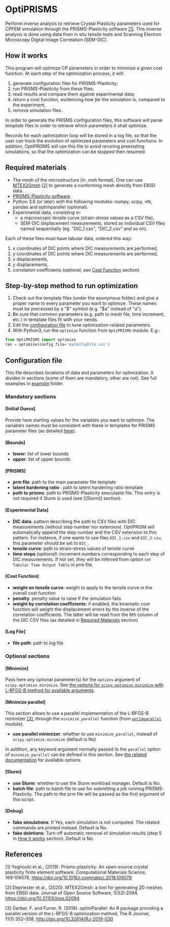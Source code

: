 # OptiPRISMS

Perform inverse analysis to retrieve Crystal Plasticity parameters used for CPFEM simulation through the PRISMS-Plasticity software [[1]](#prisms). This inverse analysis is done using data from in situ tensile tests and Scanning Electron Microscopy Digital Image Correlation (SEM-DIC).

## How it works

This program will optimize CP parameters in order to minimize a given cost function.
At each step of the optimization process, it will:

1. generate configuration files for PRISMS-Plasticity;
2. run PRISMS-Plasticity from these files;
3. read results and compare them against experimental data;
4. return a cost function, evidencing *how far* the simulation is, compared to the experiment,
5. remove simulation files.

In order to generate the PRISMS configuration files, this software will parse *template* files in order to retrieve which parameters it shall optimize.

Records for each optimization loop will be stored in a log file, so that the user can track the evolution of optimized parameters and cost functions. In addition, OptiPRISMS will use this file to avoid reruning preexisting simulations, so that the optimization can be stopped then resumed.

## Required materials

- The mesh of the microstructure (in .msh format). One can use [MTEX2Gmsh](https://github.com/DorianDepriester/MTEX2Gmsh/blob/master/MTEX2prisms/MTEX2PRISMS.pdf) [[2]](#mtex2gmsh) to generate a conforming mesh directly from EBSD data.
- [PRISMS-Plasticity software](https://github.com/prisms-center/plasticity).
- Python 3.6 (or later) with the following modules: numpy, scipy, vtk, pandas and optimparallel (optional).
- Experimental data, consisting in:
    - a macroscopic tensile curve (strain-stress values as a CSV file),
	- SEM-DIC displacement measurements, stored as individual CSV files named sequentially (eg. "DIC_1.csv", "DIC_2.csv" and so on).
	
Each of these files must have tabular data, ordered this way:
1. x coordinates of DIC points where DIC measurements are performed,
2. y coordinates of DIC points where DIC measurements are performed,
3. x displacements,
4. y displacements,
5. correlation coefficients (optional, see [Cost Function](#cost-function) section)

## Step-by-step method to run optimization

1. Check out the template files (under the eponymous folder) and give a proper name to every parameter you want to optimize. These names must be precessed by a "$" symbol (e.g. "$a" instead of "a").
2. Be sure that common parameters (e.g. path to mesh file, time increment, etc.) in template files fit with your needs.
3. Edit the [configuration file](example/Config_minimal.ini) to tune optimization-related parameters.
4. With Python3, run the `optimize` function from `OptiPRISMS` module. E.g.:
```python
from OptiPRISMS import optimize
res = optimize(config_file='myConfigFile.ini')
```

## Configuration file

This file describes locations of data and parameters for optimization. It divides in sections (some of them are mandatory, other are not).
See full examples in [example](example) folder.

### Mandatory sections
#### [Initial Guess]

Provide here starting values for the variables you want to optimize. The variables names must be consistent with these in templates for PRISMS parameter files (as detailed [here](#step-by-step-method-to-run-optimization)).

#### [Bounds]

- **lower**: list of lower bounds
- **upper**: list of upper bounds

#### [PRISMS]

- **prm file**: path to the main parameter file template
- **latent hardening ratio** : path to latent hardening ratio template
- **path to prisms**: path to PRISMS-Plasticity executable file. This entry is not required if Slurm is used (see [\[Slurm\]] section).

#### [Experimental Data]

- **DIC data**: pattern describing the path to CSV files with DIC measurements (without step number nor extension). OptiPRISM will automatically 
append the step number and the CSV extension to this pattern. For instance,
if one wants to use files ``DIC_1.csv`` and ``DIC_2.csv``, this parameter should be
set to ``DIC_``.
- **tensile curve**: path to strain-stress values of tensile curve
- **time steps** *(optional)*: increment numbers corresponding to each step of DIC measurements. If not set, they will 
be inferred from option `set Tabular Time Output Table` in prm file.

#### [Cost Function]

- **weight on tensile curve**: weight to apply to the tensile curve in the overall cost function
- **penalty**: penalty value to raise if the simulation fails
- **weight by correlation coefficients**: if enabled, the kinematic cost function will weight the 
displacement errors by the inverse of the correlation coefficients. The latter will
be read from the 6th column of the DIC CSV files (as detailed in [Required Materials](#required-materials) section)

#### [Log File]

- **file path**: path to log file

### Optional sections

#### [Minimize]

Pass here any optional parameter(s) for the ``options`` argument of `scipy.optimize.minimize`. See [the options for ``scipy.optimize.minimize`` with L-BFGS-B method for available arguments](https://docs.scipy.org/doc/scipy/reference/optimize.minimize-lbfgsb.html#optimize-minimize-lbfgsb).

#### [Minimize parallel]

This section allows to use a parallel implementation of the L-BFGS-B minimizer [[3]](#optim_parallel), through the ``minimize_parallel`` function (from [``optimparallel``](https://github.com/florafauna/optimParallel-python) module).

- **use parallel minimizer**: whether to use `minimize_parallel`, instead of `scipy.optimize.minimize` (default is No)

In addition, any keyword argument normally passed to the `parallel` option of `minimize_parallel` can be defined in this section. See [the related documentation](https://github.com/florafauna/optimParallel-python/blob/8bf622be1431ba10fef1d795521a2b1d86307c9d/src/optimparallel.py#L170) for available options.

#### [Slurm]

- **use Slurm**: whether to use the Slurm workload manager. Default is No.
- **batch file**: path to batch file to use for submitting a job running PRISMS-Plasticity. The path to the prm file will be passed as the first argument of this script.

#### [Debug]

- **fake simulations**: If Yes, each simulation is not computed. The related commands are printed instead. Default is No.
- **fake deletions**: Turn off automatic removal of simulation results (step 5 in [How it works](#how-it-works) section). Default is No.

## References
<a id="prisms">[1]</a> Yaghoobi et al., (2019). Prisms-plasticity: An open-source crystal plasticity finite element software. Computational Materials Science, 169:109078, https://doi.org/10.1016/j.commatsci.2019.109078

<a id="mtex2gmsh">[2]</a> Depriester et al., (2020). MTEX2Gmsh: a tool for generating 2D meshes from EBSD data. Journal of Open Source Software, 5(52):2094, https://doi.org/10.21105/joss.02094

<a id="optim_parallel">[3]</a> Gerber, F. and Furrer, R. (2019). optimParallel: An R package providing a parallel version of the L-BFGS-B optimization method, The R Journal, 11(1):352–358, http://doi.org/10.32614/RJ-2019-030